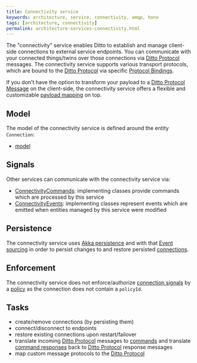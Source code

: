 ```yaml
---
title: Connectivity service
keywords: architecture, service, connectivity, amqp, hono
tags: [architecture, connectivity]
permalink: architecture-services-connectivity.html
---
```


The "connectivity" service enables Ditto to establish and manage client-side connections to external service endpoints.
You can communicate with your connected things/twins over those connections via [Ditto Protocol] messages. The 
connectivity service supports various transport protocols, which are bound to the [Ditto Protocol] via specific 
[Protocol Bindings].
 
If you don't have the option to transform your payload to a [Ditto Protocol Message] on the client-side, the 
connectivity service offers a flexible and customizable [payload mapping] on top.

## Model

The model of the connectivity service is defined around the entity `Connection`:


* [model](https://github.com/eclipse-ditto/ditto/tree/master/connectivity/model/src/main/java/org/eclipse/ditto/connectivity/model)

## Signals

Other services can communicate with the connectivity service via:

* [ConnectivityCommands](https://github.com/eclipse-ditto/ditto/tree/master/connectivity/model/src/main/java/org/eclipse/ditto/connectivity/model/signals/commands/ConnectivityCommand.java):
  implementing classes provide commands which are processed by this service
* [ConnectivityEvents](https://github.com/eclipse-ditto/ditto/tree/master/connectivity/model/src/main/java/org/eclipse/ditto/connectivity/model/signals/events/ConnectivityEvent.java):
  implementing classes represent events which are emitted when entities managed by this service were modified

## Persistence

The connectivity service uses [Akka persistence](https://doc.akka.io/docs/akka/current/persistence.html?language=java) and 
with that [Event sourcing](basic-signals.html#architectural-style) in order to persist changes to 
and restore persisted [connections](basic-connections.html).

## Enforcement

The connectivity service does not enforce/authorize [connection signals](#signals) by a [policy](basic-policy.html) as 
the connection does not contain a `policyId`.

## Tasks

* create/remove connections (by persisting them)
* connect/disconnect to endpoints
* restore existing connections upon restart/failover
* translate incoming [Ditto Protocol] messages to [commands](basic-signals-command.html)
  and translate [command responses](basic-signals-commandresponse.html) back to [Ditto Protocol] response messages
* map custom message protocols to the [Ditto Protocol]




  
[Ditto Protocol]: protocol-overview.html
[Ditto Protocol Message]: protocol-specification-things-messages.html
[payload mapping]: protocol-specification-things-messages.html
[Protocol Bindings]: protocol-bindings.html

